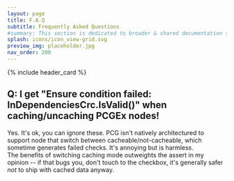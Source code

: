 ```yaml
---
layout: page
title: F.A.Q
subtitle: Frequently Asked Questions
#summary: This section is dedicated to broader & shared documentation topics. Node specifics can be found on the dedicated node page.
splash: icons/icon_view-grid.svg
preview_img: placeholder.jpg
nav_order: 200
---
```


{% include header_card %}

## Q: I get "Ensure condition failed: InDependenciesCrc.IsValid()" when caching/uncaching PCGEx nodes!
Yes. It's ok, you can ignore these. PCG isn't natively architectured to support node that switch between cacheable/not-cacheable, which sometime generates failed checks. It's annoying but is harmless.  
The benefits of switching caching mode outweights the assert in my opinion -- if that bugs you, don't touch to the checkbox, it's generally safer *not* to ship with cached data anyway.
